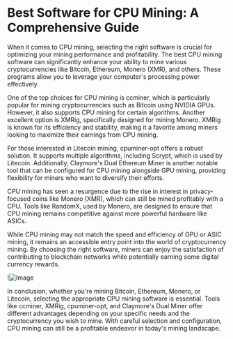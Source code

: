 # Best Software for CPU Mining: A Comprehensive Guide

When it comes to CPU mining, selecting the right software is crucial for optimizing your mining performance and profitability. The best CPU mining software can significantly enhance your ability to mine various cryptocurrencies like Bitcoin, Ethereum, Monero (XMR), and others. These programs allow you to leverage your computer's processing power effectively.

One of the top choices for CPU mining is ccminer, which is particularly popular for mining cryptocurrencies such as Bitcoin using NVIDIA GPUs. However, it also supports CPU mining for certain algorithms. Another excellent option is XMRig, specifically designed for mining Monero. XMRig is known for its efficiency and stability, making it a favorite among miners looking to maximize their earnings from CPU mining.

For those interested in Litecoin mining, cpuminer-opt offers a robust solution. It supports multiple algorithms, including Scrypt, which is used by Litecoin. Additionally, Claymore's Dual Ethereum Miner is another notable tool that can be configured for CPU mining alongside GPU mining, providing flexibility for miners who want to diversify their efforts.

CPU mining has seen a resurgence due to the rise in interest in privacy-focused coins like Monero (XMR), which can still be mined profitably with a CPU. Tools like RandomX, used by Monero, are designed to ensure that CPU mining remains competitive against more powerful hardware like ASICs.

While CPU mining may not match the speed and efficiency of GPU or ASIC mining, it remains an accessible entry point into the world of cryptocurrency mining. By choosing the right software, miners can enjoy the satisfaction of contributing to blockchain networks while potentially earning some digital currency rewards.

!![Image](https://github.com/user-attachments/assets/057c907c-805e-4310-a052-f5031067f3de)

In conclusion, whether you're mining Bitcoin, Ethereum, Monero, or Litecoin, selecting the appropriate CPU mining software is essential. Tools like ccminer, XMRig, cpuminer-opt, and Claymore's Dual Miner offer different advantages depending on your specific needs and the cryptocurrency you wish to mine. With careful selection and configuration, CPU mining can still be a profitable endeavor in today's mining landscape.